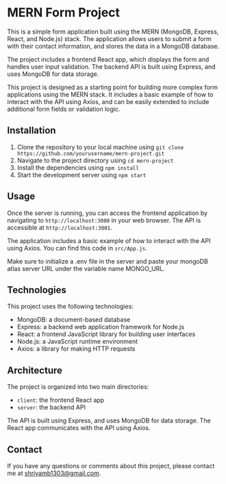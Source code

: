 # MERN Form Project

This is a simple form application built using the MERN (MongoDB, Express, React, and Node.js) stack. The application allows users to submit a form with their contact information, and stores the data in a MongoDB database.

The project includes a frontend React app, which displays the form and handles user input validation. The backend API is built using Express, and uses MongoDB for data storage.

This project is designed as a starting point for building more complex form applications using the MERN stack. It includes a basic example of how to interact with the API using Axios, and can be easily extended to include additional form fields or validation logic.

## Installation

1. Clone the repository to your local machine using `git clone https://github.com/yourusername/mern-project.git`
2. Navigate to the project directory using `cd mern-project`
3. Install the dependencies using `npm install`
4. Start the development server using `npm start`

## Usage

Once the server is running, you can access the frontend application by navigating to `http://localhost:3000` in your web browser. The API is accessible at `http://localhost:3001`.

The application includes a basic example of how to interact with the API using Axios. You can find this code in `src/App.js`.

Make sure to initialize a .env file in the server and paste your mongoDB atlas server URL under the variable name MONGO_URL.

## Technologies

This project uses the following technologies:

- MongoDB: a document-based database
- Express: a backend web application framework for Node.js
- React: a frontend JavaScript library for building user interfaces
- Node.js: a JavaScript runtime environment
- Axios: a library for making HTTP requests

## Architecture

The project is organized into two main directories:

- `client`: the frontend React app
- `server`: the backend API

The API is built using Express, and uses MongoDB for data storage. The React app communicates with the API using Axios.

## Contact

If you have any questions or comments about this project, please contact me at shriyamb1303@gmail.com.
